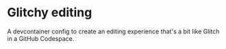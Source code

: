# Glitchy editing

A devcontainer config to create an editing experience that's a bit like Glitch in a GitHub Codespace.


